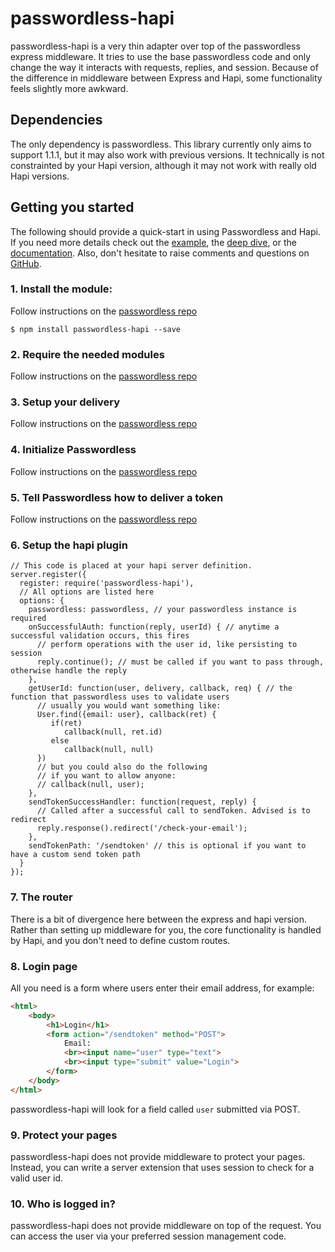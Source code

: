 # passwordless-hapi

passwordless-hapi is a very thin adapter over top of the passwordless express middleware.
It tries to use the base passwordless code and only change the way it interacts with
requests, replies, and session. Because of the difference in middleware between Express
and Hapi, some functionality feels slightly more awkward.

## Dependencies

The only dependency is passwordless. This library currently only aims to support 1.1.1, but
it may also work with previous versions. It technically is not constrainted by your Hapi version,
although it may not work with really old Hapi versions.

## Getting you started

The following should provide a quick-start in using Passwordless and Hapi. If you need more details check out the [example](https://github.com/florianheinemann/passwordless/tree/master/examples/simple-mail), the [deep dive](https://passwordless.net/deepdive), or the [documentation](https://passwordless.net/docs/Passwordless.html). Also, don't hesitate to raise comments and questions on [GitHub](https://github.com/florianheinemann/passwordless/issues).

### 1. Install the module:

Follow instructions on the [passwordless repo](https://github.com/florianheinemann/passwordless/blob/master/README.md#1-install-the-module)

`$ npm install passwordless-hapi --save`

### 2. Require the needed modules

Follow instructions on the [passwordless repo](https://github.com/florianheinemann/passwordless/blob/master/README.md#2-require-the-needed-modules)

### 3. Setup your delivery

Follow instructions on the [passwordless repo](https://github.com/florianheinemann/passwordless/blob/master/README.md#3-setup-your-delivery)

### 4. Initialize Passwordless

Follow instructions on the [passwordless repo](https://github.com/florianheinemann/passwordless/blob/master/README.md#4-initialize-passwordless)

### 5. Tell Passwordless how to deliver a token

Follow instructions on the [passwordless repo](https://github.com/florianheinemann/passwordless/blob/master/README.md#5-tell-passwordless-how-to-deliver-a-token)

### 6. Setup the hapi plugin

```
// This code is placed at your hapi server definition.
server.register({
  register: require('passwordless-hapi'),
  // All options are listed here
  options: {
    passwordless: passwordless, // your passwordless instance is required
    onSuccessfulAuth: function(reply, userId) { // anytime a successful validation occurs, this fires
      // perform operations with the user id, like persisting to session
      reply.continue(); // must be called if you want to pass through, otherwise handle the reply
    },
    getUserId: function(user, delivery, callback, req) { // the function that passwordless uses to validate users
      // usually you would want something like:
      User.find({email: user}, callback(ret) {
         if(ret)
            callback(null, ret.id)
         else
            callback(null, null)
      })
      // but you could also do the following
      // if you want to allow anyone:
      // callback(null, user);
    },
    sendTokenSuccessHandler: function(request, reply) {
      // Called after a successful call to sendToken. Advised is to redirect
      reply.response().redirect('/check-your-email');
    },
    sendTokenPath: '/sendtoken' // this is optional if you want to have a custom send token path
  }
});

```

### 7. The router

There is a bit of divergence here between the express and hapi version. Rather than
setting up middleware for you, the core functionality is handled by Hapi, and you don't
need to define custom routes.

### 8. Login page
All you need is a form where users enter their email address, for example:
```html
<html>
	<body>
		<h1>Login</h1>
		<form action="/sendtoken" method="POST">
			Email:
			<br><input name="user" type="text">
			<br><input type="submit" value="Login">
		</form>
	</body>
</html>
```
passwordless-hapi will look for a field called `user` submitted via POST.

### 9. Protect your pages

passwordless-hapi does not provide middleware to protect your pages. Instead, you can
write a server extension that uses session to check for a valid user id.

### 10. Who is logged in?

passwordless-hapi does not provide middleware on top of the request. You can access the
user via your preferred session management code.

